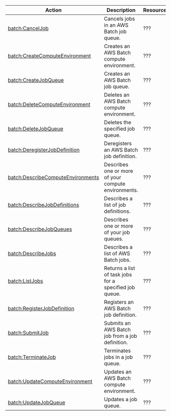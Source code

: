 | Action | Description | Resource | Condition |
| --- | --- | --- | --- |
| [batch:CancelJob](http://docs.aws.amazon.com/batch/latest/APIReference/API_CancelJob.html) | Cancels jobs in an AWS Batch job queue. | ??? | - |
| [batch:CreateComputeEnvironment](http://docs.aws.amazon.com/batch/latest/APIReference/API_CreateComputeEnvironment.html) | Creates an AWS Batch compute environment. | ??? | - |
| [batch:CreateJobQueue](http://docs.aws.amazon.com/batch/latest/APIReference/API_CreateJobQueue.html) | Creates an AWS Batch job queue. | ??? | - |
| [batch:DeleteComputeEnvironment](http://docs.aws.amazon.com/batch/latest/APIReference/API_DeleteComputeEnvironment.html) | Deletes an AWS Batch compute environment. | ??? | - |
| [batch:DeleteJobQueue](http://docs.aws.amazon.com/batch/latest/APIReference/API_DeleteJobQueue.html) | Deletes the specified job queue. | ??? | - |
| [batch:DeregisterJobDefinition](http://docs.aws.amazon.com/batch/latest/APIReference/API_DeregisterJobDefinition.html) | Deregisters an AWS Batch job definition. | ??? | - |
| [batch:DescribeComputeEnvironments](http://docs.aws.amazon.com/batch/latest/APIReference/API_DescribeComputeEnvironments.html) | Describes one or more of your compute environments. | ??? | - |
| [batch:DescribeJobDefinitions](http://docs.aws.amazon.com/batch/latest/APIReference/API_DescribeJobDefinitions.html) | Describes a list of job definitions. | ??? | - |
| [batch:DescribeJobQueues](http://docs.aws.amazon.com/batch/latest/APIReference/API_DescribeJobQueues.html) | Describes one or more of your job queues. | ??? | - |
| [batch:DescribeJobs](http://docs.aws.amazon.com/batch/latest/APIReference/API_DescribeJobs.html) | Describes a list of AWS Batch jobs. | ??? | - |
| [batch:ListJobs](http://docs.aws.amazon.com/batch/latest/APIReference/API_ListJobs.html) | Returns a list of task jobs for a specified job queue. | ??? | - |
| [batch:RegisterJobDefinition](http://docs.aws.amazon.com/batch/latest/APIReference/API_RegisterJobDefinition.html) | Registers an AWS Batch job definition. | ??? | - |
| [batch:SubmitJob](http://docs.aws.amazon.com/batch/latest/APIReference/API_SubmitJob.html) | Submits an AWS Batch job from a job definition. | ??? | - |
| [batch:TerminateJob](http://docs.aws.amazon.com/batch/latest/APIReference/API_TerminateJob.html) | Terminates jobs in a job queue. | ??? | - |
| [batch:UpdateComputeEnvironment](http://docs.aws.amazon.com/batch/latest/APIReference/API_UpdateComputeEnvironment.html) | Updates an AWS Batch compute environment. | ??? | - |
| [batch:UpdateJobQueue](http://docs.aws.amazon.com/batch/latest/APIReference/API_UpdateJobQueue.html) | Updates a job queue. | ??? | - |

